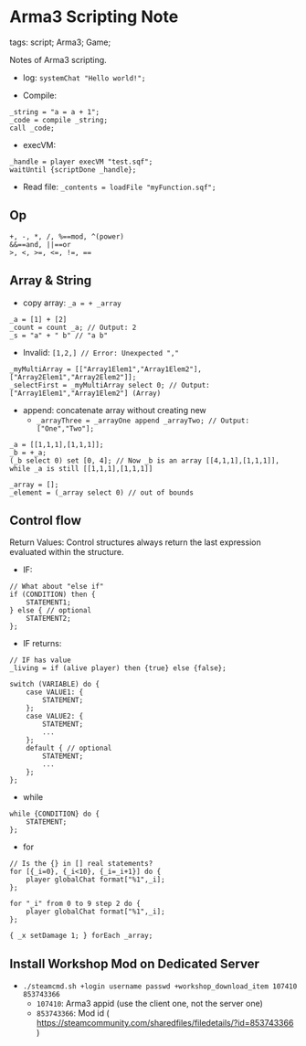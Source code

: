 Arma3 Scripting Note
========================

tags: script; Arma3; Game;

Notes of Arma3 scripting.

* log: `systemChat "Hello world!";`

* Compile:

```
_string = "a = a + 1";
_code = compile _string;
call _code;
```

* execVM:

```
_handle = player execVM "test.sqf";
waitUntil {scriptDone _handle};
```

* Read file: `_contents = loadFile "myFunction.sqf";`

Op
--

```
+, -, *, /, %==mod, ^(power)
&&==and, ||==or
>, <, >=, <=, !=, ==
```

Array & String
--------------
* copy array: `_a = + _array`

```
_a = [1] + [2]
_count = count _a; // Output: 2
_s = "a" + " b" // "a b"
```

* Invalid: `[1,2,] // Error: Unexpected ","`

```
_myMultiArray = [["Array1Elem1","Array1Elem2"],["Array2Elem1","Array2Elem2"]];
_selectFirst = _myMultiArray select 0; // Output: ["Array1Elem1","Array1Elem2"] (Array)
```

* append: concatenate array without creating new
	- `_arrayThree = _arrayOne append _arrayTwo; // Output: ["One","Two"];`

```
_a = [[1,1,1],[1,1,1]];
_b = +_a;
(_b select 0) set [0, 4]; // Now _b is an array [[4,1,1],[1,1,1]], while _a is still [[1,1,1],[1,1,1]]
```

```
_array = [];
_element = (_array select 0) // out of bounds
```

Control flow
------------

Return Values: Control structures always return the last expression evaluated within the structure.

* IF:

```
// What about "else if"
if (CONDITION) then {
	STATEMENT1;
} else { // optional
	STATEMENT2;
};
```

* IF returns:

```
// IF has value
_living = if (alive player) then {true} else {false};
```

```
switch (VARIABLE) do {
    case VALUE1: {
        STATEMENT;
    };
    case VALUE2: {
        STATEMENT;
        ...
    };
	default { // optional
        STATEMENT;
        ...
    };
};
```

* while

```
while {CONDITION} do {
    STATEMENT;
};
```

* for

```
// Is the {} in [] real statements?
for [{_i=0}, {_i<10}, {_i=_i+1}] do {
    player globalChat format["%1",_i];
};

for "_i" from 0 to 9 step 2 do {
    player globalChat format["%1",_i];
};

{ _x setDamage 1; } forEach _array;
```

Install Workshop Mod on Dedicated Server
----------------------------------------

* `./steamcmd.sh +login username passwd +workshop_download_item 107410 853743366`
	- `107410`: Arma3 appid (use the client one, not the server one)
	- `853743366`: Mod id ( https://steamcommunity.com/sharedfiles/filedetails/?id=853743366 )
